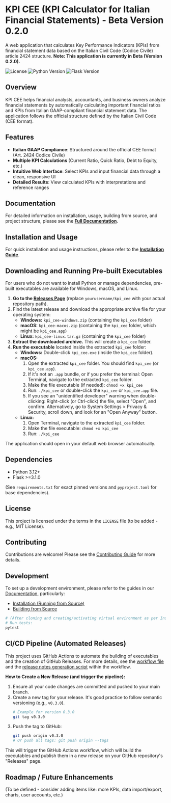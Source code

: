 # KPI CEE (KPI Calculator for Italian Financial Statements) - Beta Version 0.2.0

A web application that calculates Key Performance Indicators (KPIs) from financial statement data based on the Italian Civil Code (Codice Civile) article 2424 structure. 
**Note: This application is currently in Beta (Version 0.2.0).**

![License](https://img.shields.io/github/license/VincenzoRocchi/kpi_cee)
![Python Version](https://img.shields.io/badge/python-3.12-blue)
![Flask Version](https://img.shields.io/badge/flask-3.1.0-blue)

## Overview

KPI CEE helps financial analysts, accountants, and business owners analyze financial statements by automatically calculating important financial ratios and KPIs from Italian GAAP-compliant financial statement data. The application follows the official structure defined by the Italian Civil Code (CEE format).

## Features

- **Italian GAAP Compliance**: Structured around the official CEE format (Art. 2424 Codice Civile)
- **Multiple KPI Calculations** (Current Ratio, Quick Ratio, Debt to Equity, etc.)
- **Intuitive Web Interface**: Select KPIs and input financial data through a clean, responsive UI
- **Detailed Results**: View calculated KPIs with interpretations and reference ranges

## Documentation

For detailed information on installation, usage, building from source, and project structure, please see the **[Full Documentation](./docs/README.md)**.

## Installation and Usage

For quick installation and usage instructions, please refer to the **[Installation Guide](./docs/01_installation.md)**.

## Downloading and Running Pre-built Executables

For users who do not want to install Python or manage dependencies, pre-built executables are available for Windows, macOS, and Linux.

1.  **Go to the [Releases Page](https://github.com/yourusername/kpi_cee/releases)** (replace `yourusername/kpi_cee` with your actual repository path).
2.  Find the latest release and download the appropriate archive file for your operating system:
    *   **Windows:** `kpi_cee-windows.zip` (containing the `kpi_cee` folder)
    *   **macOS:** `kpi_cee-macos.zip` (containing the `kpi_cee` folder, which might be `kpi_cee.app`)
    *   **Linux:** `kpi_cee-linux.tar.gz` (containing the `kpi_cee` folder)
3.  **Extract the downloaded archive.** This will create a `kpi_cee` folder.
4.  **Run the executable** located inside the extracted `kpi_cee` folder:
    *   **Windows:** Double-click `kpi_cee.exe` (inside the `kpi_cee` folder).
    *   **macOS:** 
        1.  Open the extracted `kpi_cee` folder. You should find `kpi_cee` (or `kpi_cee.app`).
        2.  If it's not an `.app` bundle, or if you prefer the terminal: Open Terminal, navigate to the extracted `kpi_cee` folder.
        3.  Make the file executable (if needed): `chmod +x kpi_cee`
        4.  Run: `./kpi_cee` or double-click the `kpi_cee` or `kpi_cee.app` file.
        5.  If you see an "unidentified developer" warning when double-clicking: Right-click (or Ctrl-click) the file, select "Open", and confirm. Alternatively, go to System Settings > Privacy & Security, scroll down, and look for an "Open Anyway" button.
    *   **Linux:** 
        1.  Open Terminal, navigate to the extracted `kpi_cee` folder.
        2.  Make the file executable: `chmod +x kpi_cee`
        3.  Run: `./kpi_cee`

The application should open in your default web browser automatically.

## Dependencies

- Python 3.12+
- Flask >=3.1.0

(See `requirements.txt` for exact pinned versions and `pyproject.toml` for base dependencies).

## License

This project is licensed under the terms in the `LICENSE` file (to be added - e.g., MIT License).

## Contributing

Contributions are welcome! Please see the [Contributing Guide](./docs/04_contributing.md) for more details.

## Development

To set up a development environment, please refer to the guides in our [Documentation](./docs/README.md), particularly:
*   [Installation (Running from Source)](./docs/01_installation.md#option-2-running-from-source-code)
*   [Building from Source](./docs/02_building_from_source.md)

```bash
# (After cloning and creating/activating virtual environment as per Installation docs)
# Run tests:
pytest
```

## CI/CD Pipeline (Automated Releases)

This project uses GitHub Actions to automate the building of executables and the creation of GitHub Releases. For more details, see the [workflow file](./.github/workflows/release.yml) and the [release notes generation script](./.github/workflows/release.yml) within the workflow.

**How to Create a New Release (and trigger the pipeline):**

1.  Ensure all your code changes are committed and pushed to your main branch.
2.  Create a new tag for your release. It's good practice to follow semantic versioning (e.g., `v0.3.0`).
    ```bash
    # Example for version 0.3.0
    git tag v0.3.0
    ```
3.  Push the tag to GitHub:
    ```bash
    git push origin v0.3.0 
    # Or push all tags: git push origin --tags
    ```
This will trigger the GitHub Actions workflow, which will build the executables and publish them in a new release on your GitHub repository's "Releases" page.

## Roadmap / Future Enhancements

(To be defined - consider adding items like: more KPIs, data import/export, charts, user accounts, etc.)
